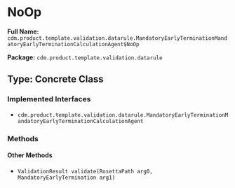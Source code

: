 # NoOp

**Full Name:** `cdm.product.template.validation.datarule.MandatoryEarlyTerminationMandatoryEarlyTerminationCalculationAgent$NoOp`

**Package:** `cdm.product.template.validation.datarule`

## Type: Concrete Class

### Implemented Interfaces

- `cdm.product.template.validation.datarule.MandatoryEarlyTerminationMandatoryEarlyTerminationCalculationAgent`

### Methods

#### Other Methods

- `ValidationResult validate(RosettaPath arg0, MandatoryEarlyTermination arg1)`


